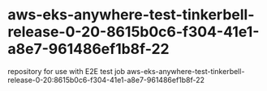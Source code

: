 # aws-eks-anywhere-test-tinkerbell-release-0-20-8615b0c6-f304-41e1-a8e7-961486ef1b8f-22
repository for use with E2E test job aws-eks-anywhere-test-tinkerbell-release-0-20:8615b0c6-f304-41e1-a8e7-961486ef1b8f-22
